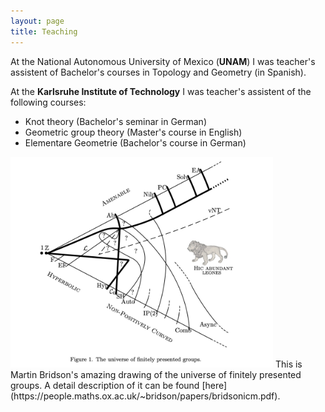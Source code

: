 ```yaml
---
layout: page
title: Teaching
---
```


At the National Autonomous University of Mexico (**UNAM**) I was teacher's assistent of Bachelor's courses in Topology and Geometry (in Spanish).

At the **Karlsruhe Institute of Technology** I was teacher's assistent of the following courses:
* Knot theory (Bachelor's seminar in German)
* Geometric group theory (Master's course in English)
* Elementare Geometrie (Bachelor's course in German)




<img alig="center" src="universe.jpg" width="420">
This is Martin Bridson's amazing drawing of the universe of finitely presented groups. A detail description of it can be found [here](https://people.maths.ox.ac.uk/~bridson/papers/bridsonicm.pdf).
